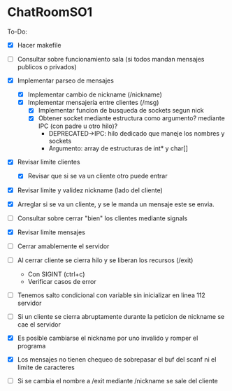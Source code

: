 # ChatRoomSO1

To-Do:
- [x] Hacer makefile
- [ ] Consultar sobre funcionamiento sala (si todos mandan mensajes publicos o privados)
- [x] Implementar parseo de mensajes
  - [x] Implementar cambio de nickname (/nickname)
  - [x] Implementar mensajería entre clientes (/msg)
    - [x] Implementar funcion de busqueda de sockets segun nick
    - [x] Obtener socket mediante estructura como argumento? mediante IPC (con padre u otro hilo)?
      - DEPRECATED->IPC: hilo dedicado que maneje los nombres y sockets
      - Argumento: array de estructuras de int* y char[]
- [x] Revisar limite clientes
  - [x] Revisar que si se va un cliente otro puede entrar
- [x] Revisar limite y validez nickname (lado del cliente)
- [x] Arreglar si se va un cliente, y se le manda un mensaje este se envia.
- [ ] Consultar sobre cerrar "bien" los clientes mediante signals
- [x] Revisar limite mensajes
- [ ] Cerrar amablemente el servidor
- [ ] Al cerrar cliente se cierra hilo y se liberan los recursos (/exit)
  - Con SIGINT (ctrl+c)
  - Verificar casos de error

- [ ] Tenemos salto condicional con variable sin inicializar en linea 112 servidor
- [ ] Si un cliente se cierra abruptamente durante la peticion de nickname se cae el servidor
- [x] Es posible cambiarse el nickname por uno invalido y romper el programa
- [x] Los mensajes no tienen chequeo de sobrepasar el buf del scanf ni el limite de caracteres
- [ ] Si se cambia el nombre a /exit mediante /nickname se sale del cliente

